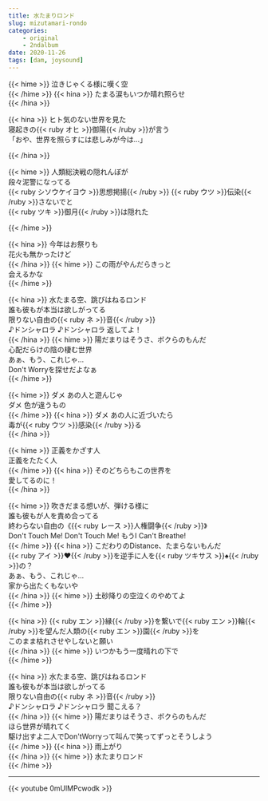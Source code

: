```yaml
---
title: 水たまりロンド
slug: mizutamari-rondo
categories:
    - original
    - 2ndalbum
date: 2020-11-26
tags: [dam, joysound]
---
```


{{< hime >}}
泣きじゃくる様に嘆く空  
{{< /hime >}}
{{< hina >}}
たまる涙もいつか晴れ照らせ  
{{< /hina >}}

{{< hina >}}
ヒト気のない世界を見た  
寝起きの{{< ruby オヒ >}}御陽{{< /ruby >}}が言う  
「おや、世界を照らすには悲しみが今は…」  

{{< /hina >}}

{{< hime >}}
人類総決戦の隠れんぼが  
段々泥警になってる  
{{< ruby シソウケイヨウ >}}思想掲揚{{< /ruby >}} {{< ruby ウツ >}}伝染{{< /ruby >}}さないでと  
{{< ruby ツキ >}}御月{{< /ruby >}}は隠れた  

{{< /hime >}}

{{< hina >}}
今年はお祭りも  
花火も無かったけど  
{{< /hina >}}
{{< hime >}}
この雨がやんだらきっと  
会えるかな  
{{< /hime >}}

{{< hina >}}
水たまる空、跳びはねるロンド  
誰も彼もが本当は欲しがってる  
限りない自由の{{< ruby ネ >}}音{{< /ruby >}}  
♪ドンシャロラ ♪ドンシャロラ 返してよ！  
{{< /hina >}}
{{< hime >}}
陽だまりはそうさ、ボクらのもんだ  
心配だらけの陰の棲む世界  
あぁ、もう、これじゃ…  
Don't Worryを探せだよなぁ  
{{< /hime >}}

{{< hime >}}
ダメ あの人と遊んじゃ  
ダメ 色が違うもの  
{{< /hime >}}
{{< hina >}}
ダメ あの人に近づいたら  
毒が{{< ruby ウツ >}}感染{{< /ruby >}}る  
{{< /hina >}}

{{< hime >}}
正義をかざす人  
正義をたたく人  
{{< /hime >}}
{{< hina >}}
そのどちらもこの世界を  
愛してるのに！  
{{< /hina >}}

{{< hime >}}
吹きだまる想いが、弾ける様に  
誰も彼もが人を責め合ってる  
終わらない自由の《{{< ruby レース >}}人権闘争{{< /ruby >}}》  
Don't Touch Me! Don't Touch Me! もうI Can't Breathe!  
{{< /hime >}}
{{< hina >}}
こだわりのDistance、たまらないもんだ  
{{< ruby アイ >}}♥{{< /ruby >}}を逆手に人を{{< ruby ツキサス >}}♠{{< /ruby >}}の？  
あぁ、もう、これじゃ…  
家から出たくもないや  
{{< /hina >}}
{{< hime >}}
土砂降りの空泣くのやめてよ  
{{< /hime >}}

{{< hina >}}
{{< ruby エン >}}縁{{< /ruby >}}を繋いで{{< ruby エン >}}輪{{< /ruby >}}を望んだ人類の{{< ruby エン >}}園{{< /ruby >}}を  
このまま枯れさせやしないと願い  
{{< /hina >}}
{{< hime >}}
いつかもう一度晴れの下で  
{{< /hime >}}

{{< hina >}}
水たまる空、跳びはねるロンド  
誰も彼もが本当は欲しがってる  
限りない自由の{{< ruby ネ >}}音{{< /ruby >}}  
♪ドンシャロラ ♪ドンシャロラ 聞こえる？  
{{< /hina >}}
{{< hime >}}
陽だまりはそうさ、ボクらのもんだ  
ほら世界が晴れてく  
駆け出すよ二人でDon'tWorryって叫んで笑ってずっとそうしよう  
{{< /hime >}}
{{< hina >}}
雨上がり  
{{< /hina >}}
{{< hime >}}
水たまりロンド  
{{< /hime >}}

---

{{< youtube 0mUlMPcwodk >}}
